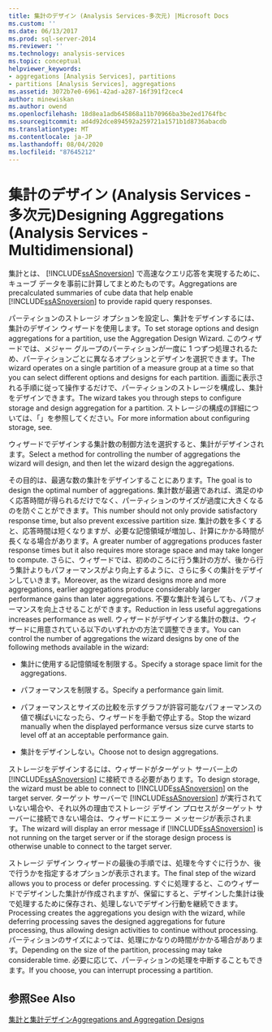 ```yaml
---
title: 集計のデザイン (Analysis Services-多次元) |Microsoft Docs
ms.custom: ''
ms.date: 06/13/2017
ms.prod: sql-server-2014
ms.reviewer: ''
ms.technology: analysis-services
ms.topic: conceptual
helpviewer_keywords:
- aggregations [Analysis Services], partitions
- partitions [Analysis Services], aggregations
ms.assetid: 3072b7e0-6961-42ad-a287-16f391f2cec4
author: minewiskan
ms.author: owend
ms.openlocfilehash: 18d8ea1adb645868a11b70966ba3be2ed1764fbc
ms.sourcegitcommit: ad4d92dce894592a259721a1571b1d8736abacdb
ms.translationtype: MT
ms.contentlocale: ja-JP
ms.lasthandoff: 08/04/2020
ms.locfileid: "87645212"
---
```

# <a name="designing-aggregations-analysis-services---multidimensional"></a><span data-ttu-id="83af0-102">集計のデザイン (Analysis Services - 多次元)</span><span class="sxs-lookup"><span data-stu-id="83af0-102">Designing Aggregations (Analysis Services - Multidimensional)</span></span>
  <span data-ttu-id="83af0-103">集計とは、 [!INCLUDE[ssASnoversion](../../includes/ssasnoversion-md.md)] で高速なクエリ応答を実現するために、キューブ データを事前に計算してまとめたものです。</span><span class="sxs-lookup"><span data-stu-id="83af0-103">Aggregations are precalculated summaries of cube data that help enable [!INCLUDE[ssASnoversion](../../includes/ssasnoversion-md.md)] to provide rapid query responses.</span></span>  
  
 <span data-ttu-id="83af0-104">パーティションのストレージ オプションを設定し、集計をデザインするには、集計のデザイン ウィザードを使用します。</span><span class="sxs-lookup"><span data-stu-id="83af0-104">To set storage options and design aggregations for a partition, use the Aggregation Design Wizard.</span></span> <span data-ttu-id="83af0-105">このウィザードでは、メジャー グループのパーティションが一度に 1 つずつ処理されるため、パーティションごとに異なるオプションとデザインを選択できます。</span><span class="sxs-lookup"><span data-stu-id="83af0-105">The wizard operates on a single partition of a measure group at a time so that you can select different options and designs for each partition.</span></span> <span data-ttu-id="83af0-106">画面に表示される手順に従って操作するだけで、パーティションのストレージを構成し、集計をデザインできます。</span><span class="sxs-lookup"><span data-stu-id="83af0-106">The wizard takes you through steps to configure storage and design aggregation for a partition.</span></span> <span data-ttu-id="83af0-107">ストレージの構成の詳細については、「」を参照してください。</span><span class="sxs-lookup"><span data-stu-id="83af0-107">For more information about configuring storage, see.</span></span>  
  
 <span data-ttu-id="83af0-108">ウィザードでデザインする集計数の制御方法を選択すると、集計がデザインされます。</span><span class="sxs-lookup"><span data-stu-id="83af0-108">Select a method for controlling the number of aggregations the wizard will design, and then let the wizard design the aggregations.</span></span>  
  
 <span data-ttu-id="83af0-109">その目的は、最適な数の集計をデザインすることにあります。</span><span class="sxs-lookup"><span data-stu-id="83af0-109">The goal is to design the optimal number of aggregations.</span></span> <span data-ttu-id="83af0-110">集計数が最適であれば、満足のゆく応答時間が得られるだけでなく、パーティションのサイズが過度に大きくなるのを防ぐことができます。</span><span class="sxs-lookup"><span data-stu-id="83af0-110">This number should not only provide satisfactory response time, but also prevent excessive partition size.</span></span> <span data-ttu-id="83af0-111">集計の数を多くすると、応答時間は短くなりますが、必要な記憶領域が増加し、計算にかかる時間が長くなる場合があります。</span><span class="sxs-lookup"><span data-stu-id="83af0-111">A greater number of aggregations produces faster response times but it also requires more storage space and may take longer to compute.</span></span> <span data-ttu-id="83af0-112">さらに、ウィザードでは、初めのころに行う集計の方が、後から行う集計よりもパフォーマンスがより向上するように、さらに多くの集計をデザインしていきます。</span><span class="sxs-lookup"><span data-stu-id="83af0-112">Moreover, as the wizard designs more and more aggregations, earlier aggregations produce considerably larger performance gains than later aggregations.</span></span> <span data-ttu-id="83af0-113">不要な集計を減らしても、パフォーマンスを向上させることができます。</span><span class="sxs-lookup"><span data-stu-id="83af0-113">Reduction in less useful aggregations increases performance as well.</span></span> <span data-ttu-id="83af0-114">ウィザードがデザインする集計の数は、ウィザードに用意されている以下のいずれかの方法で調整できます。</span><span class="sxs-lookup"><span data-stu-id="83af0-114">You can control the number of aggregations the wizard designs by one of the following methods available in the wizard:</span></span>  
  
-   <span data-ttu-id="83af0-115">集計に使用する記憶領域を制限する。</span><span class="sxs-lookup"><span data-stu-id="83af0-115">Specify a storage space limit for the aggregations.</span></span>  
  
-   <span data-ttu-id="83af0-116">パフォーマンスを制限する。</span><span class="sxs-lookup"><span data-stu-id="83af0-116">Specify a performance gain limit.</span></span>  
  
-   <span data-ttu-id="83af0-117">パフォーマンスとサイズの比較を示すグラフが許容可能なパフォーマンスの値で横ばいになったら、ウィザードを手動で停止する。</span><span class="sxs-lookup"><span data-stu-id="83af0-117">Stop the wizard manually when the displayed performance versus size curve starts to level off at an acceptable performance gain.</span></span>  
  
-   <span data-ttu-id="83af0-118">集計をデザインしない。</span><span class="sxs-lookup"><span data-stu-id="83af0-118">Choose not to design aggregations.</span></span>  
  
 <span data-ttu-id="83af0-119">ストレージをデザインするには、ウィザードがターゲット サーバー上の [!INCLUDE[ssASnoversion](../../includes/ssasnoversion-md.md)] に接続できる必要があります。</span><span class="sxs-lookup"><span data-stu-id="83af0-119">To design storage, the wizard must be able to connect to [!INCLUDE[ssASnoversion](../../includes/ssasnoversion-md.md)] on the target server.</span></span> <span data-ttu-id="83af0-120">ターゲット サーバーで [!INCLUDE[ssASnoversion](../../includes/ssasnoversion-md.md)] が実行されていない場合や、それ以外の理由でストレージ デザイン プロセスがターゲット サーバーに接続できない場合は、ウィザードにエラー メッセージが表示されます。</span><span class="sxs-lookup"><span data-stu-id="83af0-120">The wizard will display an error message if [!INCLUDE[ssASnoversion](../../includes/ssasnoversion-md.md)] is not running on the target server or if the storage design process is otherwise unable to connect to the target server.</span></span>  
  
 <span data-ttu-id="83af0-121">ストレージ デザイン ウィザードの最後の手順では、処理を今すぐに行うか、後で行うかを指定するオプションが表示されます。</span><span class="sxs-lookup"><span data-stu-id="83af0-121">The final step of the wizard allows you to process or defer processing.</span></span> <span data-ttu-id="83af0-122">すぐに処理すると、このウィザードでデザインした集計が作成されますが、保留にすると、デザインした集計は後で処理するために保存され、処理しないでデザイン行動を継続できます。</span><span class="sxs-lookup"><span data-stu-id="83af0-122">Processing creates the aggregations you design with the wizard, while deferring processing saves the designed aggregations for future processing, thus allowing design activities to continue without processing.</span></span> <span data-ttu-id="83af0-123">パーティションのサイズによっては、処理にかなりの時間がかかる場合があります。</span><span class="sxs-lookup"><span data-stu-id="83af0-123">Depending on the size of the partition, processing may take considerable time.</span></span> <span data-ttu-id="83af0-124">必要に応じて、パーティションの処理を中断することもできます。</span><span class="sxs-lookup"><span data-stu-id="83af0-124">If you choose, you can interrupt processing a partition.</span></span>  
  
## <a name="see-also"></a><span data-ttu-id="83af0-125">参照</span><span class="sxs-lookup"><span data-stu-id="83af0-125">See Also</span></span>  
 [<span data-ttu-id="83af0-126">集計と集計デザイン</span><span class="sxs-lookup"><span data-stu-id="83af0-126">Aggregations and Aggregation Designs</span></span>](../multidimensional-models-olap-logical-cube-objects/aggregations-and-aggregation-designs.md)  
  
  
